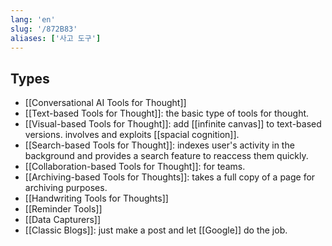 ```yaml
---
lang: 'en'
slug: '/872B83'
aliases: ['사고 도구']
---
```


## Types

- [[Conversational AI Tools for Thought]]
- [[Text-based Tools for Thought]]: the basic type of tools for thought.
- [[Visual-based Tools for Thought]]: add [[infinite canvas]] to text-based versions. involves and exploits [[spacial cognition]].
- [[Search-based Tools for Thought]]: indexes user's activity in the background and provides a search feature to reaccess them quickly.
- [[Collaboration-based Tools for Thought]]: for teams.
- [[Archiving-based Tools for Thoughts]]: takes a full copy of a page for archiving purposes.
- [[Handwriting Tools for Thoughts]]
- [[Reminder Tools]]
- [[Data Capturers]]
- [[Classic Blogs]]: just make a post and let [[Google]] do the job.
